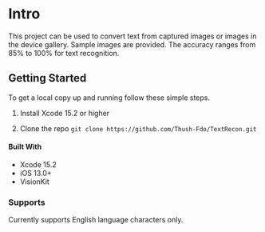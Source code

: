 # Intro
This project can be used to convert text from captured images or images in the device gallery. Sample images are provided. The accuracy ranges from 85% to 100% for text recognition. 

## Getting Started
To get a local copy up and running follow these simple steps.
1. Install Xcode 15.2 or higher

2. Clone the repo
`git clone https://github.com/Thush-Fdo/TextRecon.git`


#### Built With
- Xcode 15.2
- iOS 13.0+
- VisionKit

### Supports
Currently supports English language characters only. 
